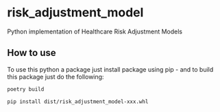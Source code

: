 # risk_adjustment_model
Python implementation of Healthcare Risk Adjustment Models


## How to use
To use this python a package just install package using pip - and to build this package just do the following:
```zsh
poetry build
```
```zsh
pip install dist/risk_adjustment_model-xxx.whl
```
